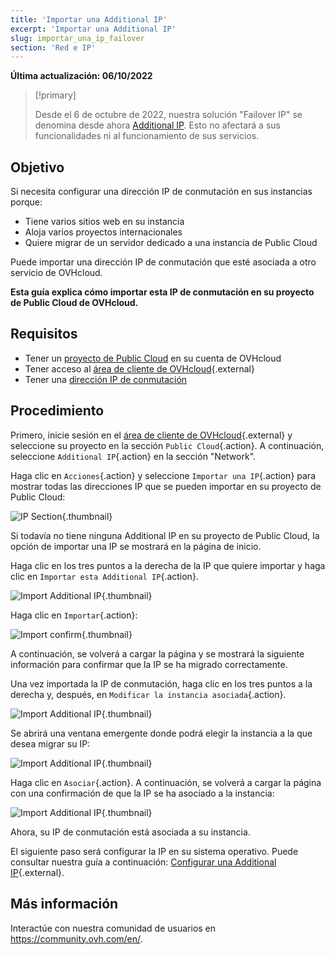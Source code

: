 ```yaml
---
title: 'Importar una Additional IP'
excerpt: 'Importar una Additional IP'
slug: importar_una_ip_failover
section: 'Red e IP'
---
```


**Última actualización: 06/10/2022**

> [!primary]
>
> Desde el 6 de octubre de 2022, nuestra solución "Failover IP" se denomina desde ahora [Additional IP](https://www.ovhcloud.com/es/network/additional-ip/). Esto no afectará a sus funcionalidades ni al funcionamiento de sus servicios.
>

## Objetivo

Si necesita configurar una dirección IP de conmutación en sus instancias porque:

- Tiene varios sitios web en su instancia 
- Aloja varios proyectos internacionales
- Quiere migrar de un servidor dedicado a una instancia de Public Cloud

Puede importar una dirección IP de conmutación que esté asociada a otro servicio de OVHcloud.

**Esta guía explica cómo importar esta IP de conmutación en su proyecto de Public Cloud de OVHcloud.**

## Requisitos

- Tener un [proyecto de Public Cloud](https://www.ovhcloud.com/es/public-cloud/) en su cuenta de OVHcloud
- Tener acceso al [área de cliente de OVHcloud](https://ca.ovh.com/auth/?action=gotomanager&from=https://www.ovh.com/world/&ovhSubsidiary=ws){.external}
- Tener una [dirección IP de conmutación](https://www.ovhcloud.com/es/bare-metal/ip/)

## Procedimiento

Primero, inicie sesión en el [área de cliente de OVHcloud](https://ca.ovh.com/auth/?action=gotomanager&from=https://www.ovh.com/world/&ovhSubsidiary=ws){.external} y seleccione su proyecto en la sección `Public Cloud`{.action}. A continuación, seleccione `Additional IP`{.action} en la sección "Network".

Haga clic en `Acciones`{.action} y seleccione `Importar una IP`{.action} para mostrar todas las direcciones IP que se pueden importar en su proyecto de Public Cloud:

![IP Section](images/import1.png){.thumbnail}

Si todavía no tiene ninguna Additional IP en su proyecto de Public Cloud, la opción de importar una IP se mostrará en la página de inicio.

Haga clic en los tres puntos a la derecha de la IP que quiere importar y haga clic en `Importar esta Additional IP`{.action}.

![Import Additional IP](images/import2.png){.thumbnail}

Haga clic en `Importar`{.action}:

![Import confirm](images/importconfirm.png){.thumbnail}

A continuación, se volverá a cargar la página y se mostrará la siguiente información para confirmar que la IP se ha migrado correctamente.

Una vez importada la IP de conmutación, haga clic en los tres puntos a la derecha y, después, en `Modificar la instancia asociada`{.action}.

![Import Additional IP](images/modifyinstance.png){.thumbnail}

Se abrirá una ventana emergente donde podrá elegir la instancia a la que desea migrar su IP:

![Import Additional IP](images/modifyinstance1.png){.thumbnail}

Haga clic en `Asociar`{.action}. A continuación, se volverá a cargar la página con una confirmación de que la IP se ha asociado a la instancia:

![Import Additional IP](images/modifycompleted.png){.thumbnail}

Ahora, su IP de conmutación está asociada a su instancia.

El siguiente paso será configurar la IP en su sistema operativo. Puede consultar nuestra guía a continuación: [Configurar una Additional IP](https://docs.ovh.com/us/es/public-cloud/configurer-une-ip-failover/){.external}.

## Más información

Interactúe con nuestra comunidad de usuarios en <https://community.ovh.com/en/>.
